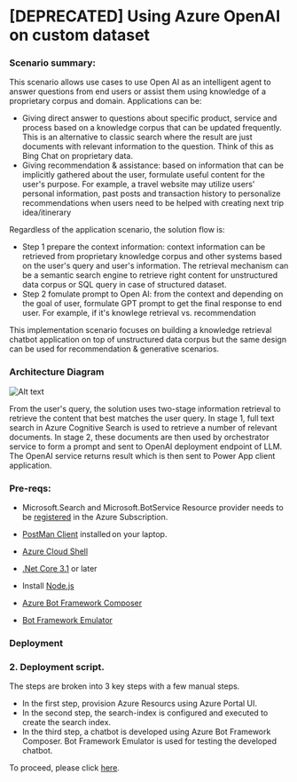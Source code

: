 # [DEPRECATED] Using Azure OpenAI on custom dataset
### Scenario summary:

This scenario allows use cases to use Open AI as an intelligent agent to answer questions from end users or assist them using knowledge of a proprietary corpus and domain.
Applications can be:
- Giving direct answer to questions about specific product, service and process based on a knowledge corpus that can be updated frequently. This is an alternative to classic search where the result are just documents with relevant information to the question. Think of this as Bing Chat on proprietary data.
- Giving recommendation & assistance: based on information that can be implicitly gathered about the user, formulate useful content for the user's purpose. For example, a travel website may utilize users' personal information, past posts and transaction history to personalize recommendations when users need to be helped with creating next trip idea/itinerary

Regardless of the application scenario, the solution flow is:
- Step 1 prepare the context information: context information can be retrieved from proprietary knowledge corpus and other systems based on the user's query and user's information. The retrieval mechanism can be a semantic search engine to retrieve right content for unstructured data corpus or SQL query in case of structured dataset.
- Step 2 fomulate prompt to Open AI: from the context and depending on the goal of user, formulate GPT prompt to get the final response to end user. For example, if it's knowlege retrieval vs. recommendation

This implementation scenario focuses on building a knowledge retrieval chatbot application on top of unstructured data corpus but the same design can be used for recommendation & generative scenarios.

### Architecture Diagram
![Alt text](Images/lab2_image1_architecture.png)


From the user's query, the solution uses two-stage information retrieval to retrieve the content that best matches the user query.
In stage 1, full text search in Azure Cognitive Search is used to retrieve a number of relevant documents. In stage 2, these documents are then used by orchestrator service to form a prompt and sent to OpenAI deployment endpoint of LLM. The OpenAI service returns result which is then sent to Power App client application.

### Pre-reqs:

- Microsoft.Search and Microsoft.BotService Resource provider needs to be [registered](https://learn.microsoft.com/en-us/azure/azure-resource-manager/management/resource-providers-and-types#register-resource-provider) in the Azure Subscription.​

- [PostMan Client](https://www.postman.com/downloads/)  installed on your laptop. ​

- [Azure Cloud Shell](https://shell.azure.com/)​

- [.Net Core 3.1](https://dotnet.microsoft.com/en-us/download/dotnet/3.1) or later​

- Install [Node.js](https://nodejs.org/en/download)

- [Azure Bot Framework Composer​](https://learn.microsoft.com/en-us/composer/install-composer?tabs=windows)

- [Bot Framework Emulator​](https://github.com/Microsoft/BotFramework-Emulator/releases/tag/v4.14.1)

### Deployment


### 2. Deployment script.

The steps are broken into 3 key steps with a few manual steps.
- In the first step, provision Azure Resourcs using Azure Portal UI.
- In the second step, the search-index is configured and executed to create the search index.
- In the third step, a chatbot is developed using Azure Bot Framework Composer. Bot Framework Emulator is used for testing the developed chatbot.

To proceed, please click [here](Script.md).




